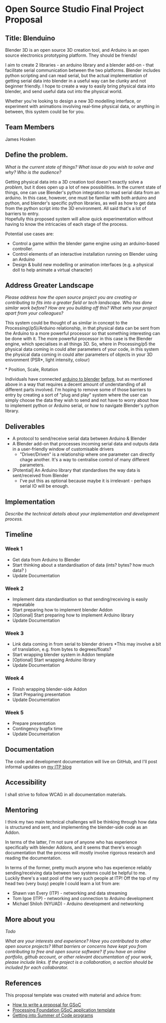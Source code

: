 # Open Source Studio Final Project Proposal

## Title: Blenduino

Blender 3D is an open source 3D creation tool, and Arduino is an open source electronics prototyping platform. They should be friends!

I aim to create 2 libraries - an arduino library and a blender add-on - that facilitate serial communication between the two platforms.
Blender includes python scripting and can read serial, but the actual implementation of getting serial data into blender in a useful way can be clunky and not beginner friendly. I hope to create a way to easily bring physical data into blender, and send useful data out into the physical world.

Whether you're looking to design a new 3D modelling interface, or experiment with animations involving real-time physical data, or anything in between, this system could be for you.


## Team Members

James Hosken

## Define the problem.

_What is the current state of things? What issue do you wish to solve and why? Who is the audience?_

Getting physical data into a 3D creation tool doesn't exactly solve a *problem*, but it does open up a lot of new possibilities. 
In the current state of things, one can use Blender's python integration to read serial data from an arduino. In this case, however, one must be familiar with both arduino and python, and blender's specific python libraries, as well as how to get data from the python script into the 3D environment. All said that's a lot of barriers to entry.  
Hopefully this proposed system will allow quick experimentation without having to know the intricacies of each stage of the process.

Potential use cases are:
* Control a game within the blender game engine using an arduino-based controller.
* Control elements of an interactive installation running on Blender using an Arduino
* Design & build new modelling or animation interfaces (e.g. a physical doll to help animate a virtual character)

## Address Greater Landscape

_Please address how the open source project you are creating or contributing to fits into a greater field or tech landscape. Who has done similar work before? How are you building off this? What sets your project apart from your colleagues?_

This system could be thought of as similar in concept to the Processing(/p5)/Arduino relationship, in that physical data can be sent from the Arduino to a more powerful processor so that something interesting can be done with it. The more powerful processor in this case is the Blender engine, which specialises in all things 3D. So, where in Processing/p5 the physical data coming in could alter parameters of your code, in this system the physical data coming in could alter parameters of objects in your 3D enivonment (PSR\*, light intensity, colour)

\* Position, Scale, Rotation

Individuals have connected [arduino to blender](http://forum.arduino.cc/index.php?topic=17797.0) [before](https://www.youtube.com/watch?v=sVtZPQGt5PM), but as mentioned above in a way that requires a decent amount of understanding of all different parts involved. I'm hoping to remove some of those barriers to entry by creating a sort of "plug and play" system where the user can simply choose the data they wish to send and not have to worry about how to implement python or Arduino serial, or how to navigate Blender's python library.

## Deliverables

* A protocol to send/receive serial data between Arduino & Blender
* A Blender add-on that processes incoming serial data and outputs data in a user-friendly window of customisable drivers
  * "Driver/Driven" is a relationship where one parameter can directly chage another. It's a way to centralise control of many different parameters.
* [Potential] An Arduino library that standardises the way data is sent/received from Blender
  * I've put this as optional because maybe it is irrelevant - perhaps serial IO will be enough.

## Implementation

_Describe the technical details about your implementation and development process._

## Timeline

### Week 1 
* Get data from Arduino to Blender
* Start thinking about a standardisation of data (ints? bytes? how much data? )
* Update Documentation

### Week 2
* Implement data standardisation so that sending/receiving is easily repeatable
* Start preparing how to implement blender Addon
* [Optional] Start preparing how to implement Arduino library
* Update Documentation

### Week 3
* Link data coming in from serial to blender drivers
  *This may involve a bit of translation, e.g. from bytes to degrees/floats?
* Start wrapping blender system in Addon template
* [Optional] Start wrapping Arduino library
* Update Documentation

### Week 4
* Finish wrapping blender-side Addon
* Start Preparing presentation
* Update Documentation

### Week 5
* Prepare presentation 
* Contingency bugfix time
* Update Documentation

## Documentation

The code and development documentation will live on GitHub, and I'll post informal updates on [my ITP blog](https://generallyplayful.com)

## Accessibility

I shall strive to follow WCAG in all documentation materials.

## Mentoring

I think my two main technical challenges will be thinking through how data is structured and sent, and implementing the blender-side code as an Addon. 

In terms of the latter, I'm not sure of anyone who has experience specifically with blender Addons, and it seems that there's enough documentation that the process will mostly involve rigorous research and reading the documentation.

In terms of the former, pretty much anyone who has experience reliably sending/receiving data between two systems could be helpful to me. Luckily there's a vast pool of the very such people at ITP! Off the top of my head two (very busy) people I could learn a lot from are:
- Shawn van Every (ITP) - networking and data streaming 
- Tom Igoe (ITP) - networking and connection to Arduino development
- Michael Shiloh (NYUAD) - Arduino development and networking


## More about you

*Todo*

_What are your interests and experience? Have you contributed to other open source projects? What barriers or concerns have kept you from contributing to free and open source software? If you have an online portfolio, github account, or other relevant documentation of your work, please include links. If the project is a collaboration, a section should be included for each collaborator._

## References

This proposal template was created with material and advice from:

- [How to write a proposal for GSoC](http://teom.org/blog/kde/how-to-write-a-kick-ass-proposal-for-google-summer-of-code/)
- [Processing Foundation GSoC application template](https://docs.google.com/document/d/1UFcWh2IWqhICh4YIFNwtKUaWWXifaBB67rjPxbYzjbE/edit)
- [Getting into Summer of Code programs](http://exploreshaifali.github.io/2015/06/08/getting-into-summer-of-code-programs/)
